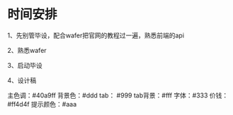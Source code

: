 <!-- 2018/4/16 -->

# 时间安排

1、先别管毕设，配合wafer把官网的教程过一遍，熟悉前端的api

2、熟悉wafer

3、启动毕设

4、设计稿

主色调：#40a9ff
背景色：#ddd
tab：  #999
tab背景：#fff
字体：#333
价钱：#ff4d4f
提示颜色：#aaa
